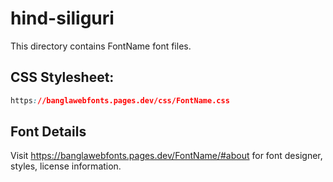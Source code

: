 # hind-siliguri

This directory contains FontName font files.

## CSS Stylesheet:
```css
https://banglawebfonts.pages.dev/css/FontName.css
```

## Font Details
Visit https://banglawebfonts.pages.dev/FontName/#about for font designer, styles, license information.